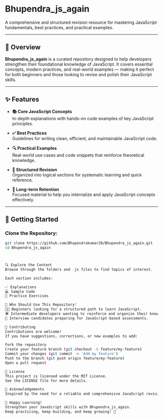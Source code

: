 # Bhupendra_js_again

A comprehensive and structured revision resource for mastering JavaScript fundamentals, best practices, and practical examples.

---

## 📘 Overview

**Bhupendra_js_again** is a curated repository designed to help developers strengthen their foundational knowledge of JavaScript. It covers essential concepts, modern practices, and real-world examples — making it perfect for both beginners and those looking to revise and polish their JavaScript skills.

---

## ✨ Features

- **📚 Core JavaScript Concepts**  
  In-depth explanations with hands-on code examples of key JavaScript principles.

- **✅ Best Practices**  
  Guidelines for writing clean, efficient, and maintainable JavaScript code.

- **🔍 Practical Examples**  
  Real-world use cases and code snippets that reinforce theoretical knowledge.

- **📂 Structured Revision**  
  Organized into logical sections for systematic learning and quick reference.

- **🧠 Long-term Retention**  
  Focused material to help you internalize and apply JavaScript concepts effectively.

---

## 🚀 Getting Started

### Clone the Repository:

```bash
git clone https://github.com/Bhupendrakumar20/Bhupendra_js_again.git
cd Bhupendra_js_again



🔍 Explore the Content
Browse through the folders and .js files to find topics of interest.

Each section includes:

✅ Explanations
💻 Sample Code
🧪 Practice Exercises

👤 Who Should Use This Repository?
🧑‍💻 Beginners looking for a structured path to learn JavaScript.
🛠 Intermediate developers wanting to reinforce and organize their knowledge.
🎯 Interview candidates preparing for JavaScript-based assessments.

🤝 Contributing
Contributions are welcome!
If you have suggestions, corrections, or new examples to add:

Fork the repository
Create your feature branch (git checkout -b feature/my-feature)
Commit your changes (git commit -m 'Add my feature')
Push to the branch (git push origin feature/my-feature)
Open a pull request

📄 License
This project is licensed under the MIT License.
See the LICENSE file for more details.

🙏 Acknowledgements
Inspired by the need for a reliable and comprehensive JavaScript revision resource for learners at all stages.

🎉 Happy Learning!
Strengthen your JavaScript skills with Bhupendra_js_again.
Keep practicing, keep building, and keep growing! 🚀